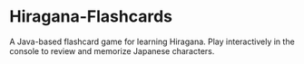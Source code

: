 # Hiragana-Flashcards
A Java-based flashcard game for learning Hiragana. Play interactively in the console to review and memorize Japanese characters.
